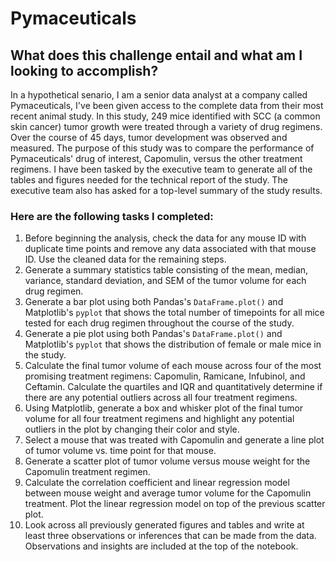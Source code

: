 # Pymaceuticals

## What does this challenge entail and what am I looking to accomplish?

In a hypothetical senario, I am a senior data analyst at a company called Pymaceuticals, I've been given access to the complete data from their most recent animal study. In this study, 249 mice identified with SCC (a common skin cancer) tumor growth were treated through a variety of drug regimens. Over the course of 45 days, tumor development was observed and measured. The purpose of this study was to compare the performance of Pymaceuticals' drug of interest, Capomulin, versus the other treatment regimens. I have been tasked by the executive team to generate all of the tables and figures needed for the technical report of the study. The executive team also has asked for a top-level summary of the study results.

### Here are the following tasks I completed:
1. Before beginning the analysis, check the data for any mouse ID with duplicate time points and remove any data associated with that mouse ID. Use the cleaned data for the remaining steps.
2. Generate a summary statistics table consisting of the mean, median, variance, standard deviation, and SEM of the tumor volume for each drug regimen.
3. Generate a bar plot using both Pandas's `DataFrame.plot()` and Matplotlib's `pyplot` that shows the total number of timepoints for all mice tested for each drug regimen throughout the course of the study.
4. Generate a pie plot using both Pandas's `DataFrame.plot()` and Matplotlib's `pyplot` that shows the distribution of female or male mice in the study.
5. Calculate the final tumor volume of each mouse across four of the most promising treatment regimens: Capomulin, Ramicane, Infubinol, and Ceftamin. Calculate the quartiles and IQR and quantitatively determine if there are any potential outliers across all four treatment regimens.
6. Using Matplotlib, generate a box and whisker plot of the final tumor volume for all four treatment regimens and highlight any potential outliers in the plot by changing their color and style.
7. Select a mouse that was treated with Capomulin and generate a line plot of tumor volume vs. time point for that mouse.
8. Generate a scatter plot of tumor volume versus mouse weight for the Capomulin treatment regimen.
9. Calculate the correlation coefficient and linear regression model between mouse weight and average tumor volume for the Capomulin treatment. Plot the linear regression model on top of the previous scatter plot.
10. Look across all previously generated figures and tables and write at least three observations or inferences that can be made from the data. Observations and insights are included at the top of the notebook.
